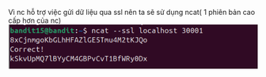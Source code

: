 Vì nc hỗ trợ việc gửi dữ liệu qua ssl nên ta sẽ sử dụng ncat( 1 phiên bản cao cấp hơn của nc)
![alt text](image/16.png)